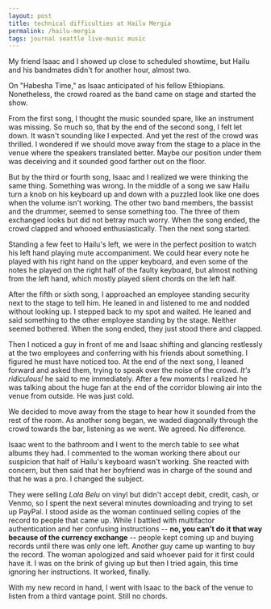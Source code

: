 ```yaml
---
layout: post
title: technical difficulties at Hailu Mergia
permalink: /hailu-mergia
tags: journal seattle live-music music
---
```


My friend Isaac and I showed up close to scheduled showtime, but Hailu and his bandmates didn't for another hour, almost two.
<!--more-->
On "Habesha Time," as Isaac anticipated of his fellow Ethiopians.
Nonetheless, the crowd roared as the band came on stage and started the show.

From the first song, I thought the music sounded spare, like an instrument was missing.
So much so, that by the end of the second song, I felt let down.
It wasn't sounding like I expected.
And yet the rest of the crowd was thrilled.
I wondered if we should move away from the stage to a place in the venue where the speakers translated better.
Maybe our position under them was deceiving and it sounded good farther out on the floor.

But by the third or fourth song, Isaac and I realized we were thinking the same thing.
Something was wrong.
In the middle of a song we saw Hailu turn a knob on his keyboard up and down with a puzzled look like one does when the volume isn't working.
The other two band members, the bassist and the drummer, seemed to sense something too.
The three of them exchanged looks but did not betray much worry.
When the song ended, the crowd clapped and whooed enthusiastically.
Then the next song started.

Standing a few feet to Hailu's left, we were in the perfect position to watch his left hand playing mute accompaniment.
We could hear every note he played with his right hand on the upper keyboard, and even some of the notes he played on the right half of the faulty keyboard, but almost nothing from the left hand, which mostly played silent chords on the left half.

After the fifth or sixth song, I approached an employee standing security next to the stage to tell him.
He leaned in and listened to me and nodded without looking up.
I stepped back to my spot and waited.
He leaned and said something to the other employee standing by the stage.
Neither seemed bothered.
When the song ended, they just stood there and clapped.

Then I noticed a guy in front of me and Isaac shifting and glancing restlessly at the two employees and conferring with his friends about something.
I figured he must have noticed too.
At the end of the next song, I leaned forward and asked them, trying to speak over the noise of the crowd.
_It's ridiculous!_ he said to me immediately.
After a few moments I realized he was talking about the huge fan at the end of the corridor blowing air into the venue from outside.
He was just cold.

We decided to move away from the stage to hear how it sounded from the rest of the room.
As another song began, we waded diagonally through the crowd towards the bar, listening as we went.
We agreed.
No difference.

Isaac went to the bathroom and I went to the merch table to see what albums they had.
I commented to the woman working there about our suspicion that half of Hailu's keyboard wasn't working.
She reacted with concern, but then said that her boyfriend was in charge of the sound and that he was a pro.
I changed the subject.

They were selling _Lala Belu_ on vinyl but didn't accept debit, credit, cash, or Venmo, so I spent the next several minutes downloading and trying to set up PayPal.
I stood aside as the woman continued selling copies of the record to people that came up.
While I battled with multifactor authentication and her confusing instructions -- __no, you can't do it that way because of the currency exchange__ -- people kept coming up and buying records until there was only one left.
Another guy came up wanting to buy the record.
The woman apologized and said whoever paid for it first could have it.
I was on the brink of giving up but then I tried again, this time ignoring her instructions.
It worked, finally.

With my new record in hand, I went with Isaac to the back of the venue to listen from a third vantage point.
Still no chords.